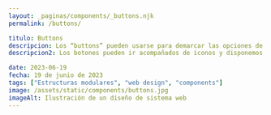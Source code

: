 ```yaml
---
layout: _paginas/components/_buttons.njk
permalink: /buttons/

titulo: Buttons
descripcion: Los “buttons” pueden usarse para demarcar las opciones de acciones principales que puede realizar el usuario. Las etiquetas (labels) de los botones deben ser cortos y concisos explicando de forma clara y sintetizada la acción o el lugar al que llevará dicho botón.
descripcion2: Los botones pueden ir acompañados de iconos y disponemos de diferentes variaciones de posicionamiento para cubrir todas las necesidades de experiencia de uso.  Estos botones están provistos de feedback visual cuando se pasa por encima salvo que el botón esté en estado desactivado.

date: 2023-06-19
fecha: 19 de junio de 2023
tags: ["Estructuras modulares", "web design", "components"]
image: /assets/static/components/buttons.jpg
imageAlt: Ilustración de un diseño de sistema web
---
```



